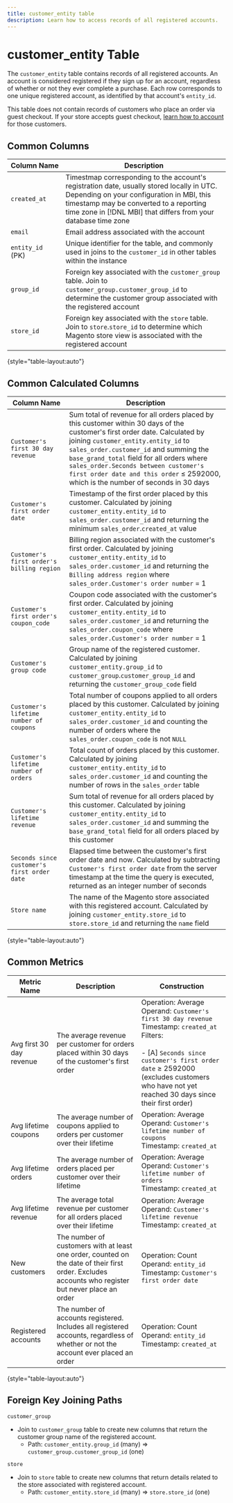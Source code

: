 ```yaml
---
title: customer_entity table
description: Learn how to access records of all registered accounts.
---
```

# customer_entity Table

The `customer_entity` table contains records of all registered accounts. An account is considered registered if they sign up for an account, regardless of whether or not they ever complete a purchase. Each row corresponds to one unique registered account, as identified by that account's `entity_id`.

This table does not contain records of customers who place an order via guest checkout. If your store accepts guest checkout, [learn how to account](../data-warehouse-mgr/guest-orders.md) for those customers.

## Common Columns

|**Column Name**|**Description**|
|---|---|
|`created_at`|Timestmap corresponding to the account's registration date, usually stored locally in UTC. Depending on your configuration in MBI, this timestamp may be converted to a reporting time zone in [!DNL MBI] that differs from your database time zone|
|`email`|Email address associated with the account|
|`entity_id` (PK)|Unique identifier for the table, and commonly used in joins to the `customer_id` in other tables within the instance|
|`group_id`|Foreign key associated with the `customer_group` table. Join to `customer_group.customer_group_id` to determine the customer group associated with the registered account|
|`store_id`|Foreign key associated with the `store` table. Join to `store`.`store_id` to determine which Magento store view is associated with the registered account|

{style="table-layout:auto"}

## Common Calculated Columns

|**Column Name**|**Description**|
|---|---|
|`Customer's first 30 day revenue`|Sum total of revenue for all orders placed by this customer within 30 days of the customer's first order date. Calculated by joining `customer_entity.entity_id` to `sales_order.customer_id` and summing the `base_grand_total` field for all orders where `sales_order.Seconds between customer's first order date and this order` ≤ 2592000, which is the number of seconds in 30 days|
|`Customer's first order date`|Timestamp of the first order placed by this customer. Calculated by joining `customer_entity.entity_id` to `sales_order.customer_id` and returning the minimum `sales_order`.`created_at` value|
|`Customer's first order's billing region`|Billing region associated with the customer's first order. Calculated by joining `customer_entity.entity_id` to `sales_order.customer_id` and returning the `Billing address region` where `sales_order.Customer's order number` = 1|
|`Customer's first order's coupon_code`|Coupon code associated with the customer's first order. Calculated by joining `customer_entity.entity_id` to `sales_order.customer_id` and returning the `sales_order.coupon_code` where `sales_order.Customer's order number` = 1|
|`Customer's group code`|Group name of the registered customer. Calculated by joining `customer_entity.group_id` to `customer_group`.`customer_group_id` and returning the `customer_group_code` field|
|`Customer's lifetime number of coupons`|Total number of coupons applied to all orders placed by this customer. Calculated by joining `customer_entity.entity_id` to `sales_order.customer_id` and counting the number of orders where the `sales_order.coupon_code` is not `NULL`|
|`Customer's lifetime number of orders`|Total count of orders placed by this customer. Calculated by joining `customer_entity.entity_id` to `sales_order.customer_id` and counting the number of rows in the `sales_order` table|
|`Customer's lifetime revenue`|Sum total of revenue for all orders placed by this customer. Calculated by joining `customer_entity.entity_id` to `sales_order.customer_id` and summing the `base_grand_total` field for all orders placed by this customer|
|`Seconds since customer's first order date`|Elapsed time between the customer's first order date and now. Calculated by subtracting `Customer's first order date` from the server timestamp at the time the query is executed, returned as an integer number of seconds|
|`Store name`|The name of the Magento store associated with this registered account. Calculated by joining `customer_entity.store_id` to `store.store_id` and returning the `name` field|

{style="table-layout:auto"}

## Common Metrics

|**Metric Name**|**Description**|**Construction**|
|---|---|---|
|Avg first 30 day revenue|The average revenue per customer for orders placed within 30 days of the customer's first order|Operation: Average<br/>Operand: `Customer's first 30 day revenue`<br/>Timestamp: `created_at`<br/>Filters:<br/><br/>- \[A\] `Seconds since customer's first order date` ≥ 2592000 (excludes customers who have not yet reached 30 days since their first order)|
|Avg lifetime coupons|The average number of coupons applied to orders per customer over their lifetime|Operation: Average<br/>Operand: `Customer's lifetime number of coupons`<br/>Timestamp: `created_at`|
|Avg lifetime orders|The average number of orders placed per customer over their lifetime|Operation: Average<br/>Operand: `Customer's lifetime number of orders`<br/>Timestamp: `created_at`|
|Avg lifetime revenue|The average total revenue per customer for all orders placed over their lifetime|Operation: Average<br/>Operand: `Customer's lifetime revenue`<br/>Timestamp: `created_at`|
|New customers|The number of customers with at least one order, counted on the date of their first order. Excludes accounts who register but never place an order|Operation: Count<br/>Operand: `entity_id`<br/>Timestamp: `Customer's first order date`|
|Registered accounts|The number of accounts registered. Includes all registered accounts, regardless of whether or not the account ever placed an order|Operation: Count<br/>Operand: `entity_id`<br/>Timestamp: `created_at`|

{style="table-layout:auto"}

## Foreign Key Joining Paths

`customer_group`

*  Join to `customer_group` table to create new columns that return the customer group name of the registered account.
   *  Path: `customer_entity.group_id` (many) => `customer_group.customer_group_id` (one)

`store`

*  Join to `store` table to create new columns that return details related to the  store associated with registered account.
   *  Path: `customer_entity.store_id` (many) => `store.store_id` (one)
